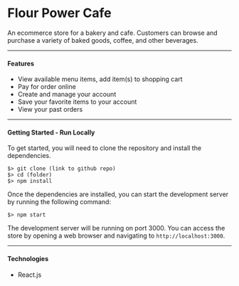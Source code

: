 # Flour Power Cafe
An ecommerce store for a bakery and cafe. Customers can browse and purchase a variety of baked goods, coffee, and other beverages.

***

#### Features
- View available menu items, add item(s) to shopping cart
- Pay for order online
- Create and manage your account
- Save your favorite items to your account
- View your past orders

***

#### Getting Started - Run Locally
To get started, you will need to clone the repository and install the dependencies.

```
$> git clone (link to github repo)
$> cd (folder)
$> npm install
```
Once the dependencies are installed, you can start the development server by running the following command:
```
$> npm start
```
The development server will be running on port 3000. You can access the store by opening a web browser and navigating to ``http://localhost:3000``.

***

#### Technologies
- React.js